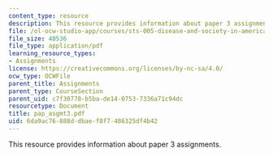 ```yaml
---
content_type: resource
description: This resource provides information about paper 3 assignments.
file: /ol-ocw-studio-app/courses/sts-005-disease-and-society-in-america-fall-2005/6da9ac76888ddbaef8f7486325df4b42_pap_asgmt3.pdf
file_size: 40536
file_type: application/pdf
learning_resource_types:
- Assignments
license: https://creativecommons.org/licenses/by-nc-sa/4.0/
ocw_type: OCWFile
parent_title: Assignments
parent_type: CourseSection
parent_uid: c7f30778-b5ba-de14-0753-7336a71c94dc
resourcetype: Document
title: pap_asgmt3.pdf
uid: 6da9ac76-888d-dbae-f8f7-486325df4b42
---
```

This resource provides information about paper 3 assignments.